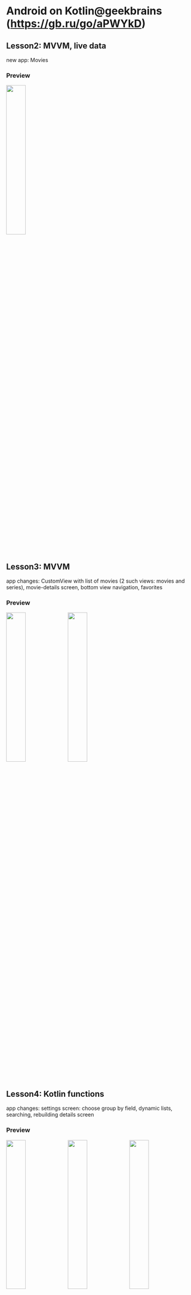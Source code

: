 # Android on Kotlin@geekbrains (https://gb.ru/go/aPWYkD)
## Lesson2: MVVM, live data
new app: Movies
### Preview
<img src="printscreens/lesson2.png" width="32%">

## Lesson3: MVVM
app changes: CustomView with list of movies (2 such views: movies and series),
movie-details screen,
bottom view navigation,
favorites
### Preview
<img src="printscreens/lesson3_1.png" width="32%">
<img src="printscreens/lesson3_2.png" width="32%">

## Lesson4: Kotlin functions
app changes: settings screen: choose group by field,
dynamic lists, searching, rebuilding details screen
### Preview
<img src="printscreens/lesson4_1.png" width="32%">
<img src="printscreens/lesson4_2.png" width="32%">
<img src="printscreens/lesson4_3.png" width="32%">
<img src="printscreens/lesson4_4.png" width="32%">

## Lesson5: Internet access
app changes: request data from https://www.themoviedb.org: trending, details, search, genres
'manual' parsing of json-files with JSONObject
groupBy list-field: split list into separate values 
connection-error handling
### Preview
<img src="printscreens/lesson5_1.png" width="32%">
<img src="printscreens/lesson5_2.png" width="32%">

## Lesson5+: Internet access
app changes: lists of movies; my status bar
### Preview
<img src="printscreens/lesson5+_1.png" width="32%">
<img src="printscreens/lesson5+_2.png" width="32%">

## Lesson6: Concurrency: Looper, Handler; Services
app changes: HandlerThread processing all requests; Service (for future background requests); fixed bug: retain lists state
### Preview
<img src="printscreens/lesson6_1.png" width="32%">

## Lesson6+: 
app changes: sort list; search result navigatio
### Preview
<img src="printscreens/lesson6+_1.png" width="32%">
<img src="printscreens/lesson6+_2.png" width="32%">

## Lesson7: Retrofit and Glide 
app changes: replaced dataProvider with retrofit; image loading with Glide
### Preview
<img src="printscreens/lesson7.png" width="32%">

[movies.apk from lesson7](apks/app-debug-7.apk)




